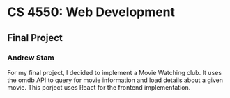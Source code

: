 # CS 4550: Web Development
## Final Project
### Andrew Stam

For my final project, I decided to implement a Movie Watching club. It uses the omdb API to query for movie information and load details about a given movie. This porject uses React for the frontend implementation.
